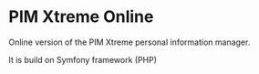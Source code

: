 PIM Xtreme Online
========================

Online version of the PIM Xtreme personal information manager.

It is build on Symfony framework (PHP)
